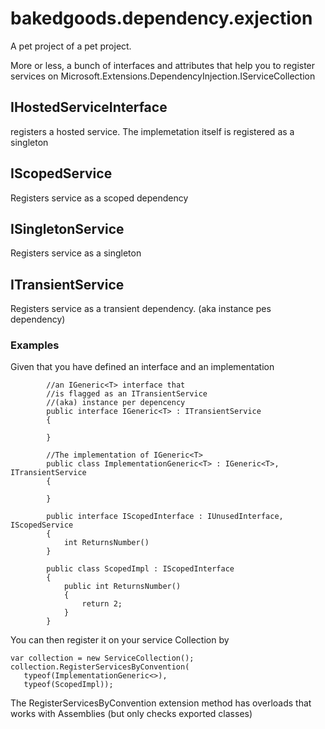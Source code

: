 
# bakedgoods.dependency.exjection
A pet project of a pet project.

More or less, a bunch of interfaces and attributes
that help you to register services on Microsoft.Extensions.DependencyInjection.IServiceCollection

## IHostedServiceInterface
registers a hosted service. The implemetation itself is registered as a singleton

## IScopedService
Registers service as a scoped dependency


## ISingletonService
Registers service as a singleton

## ITransientService
Registers service as a transient dependency. (aka instance pes dependency)



### Examples

Given that you have defined an interface and an implementation
```
        //an IGeneric<T> interface that
        //is flagged as an ITransientService
        //(aka) instance per depencency
        public interface IGeneric<T> : ITransientService
        {

        }

        //The implementation of IGeneric<T>
        public class ImplementationGeneric<T> : IGeneric<T>, ITransientService
        {

        }

        public interface IScopedInterface : IUnusedInterface, IScopedService
        {
            int ReturnsNumber()
        }

        public class ScopedImpl : IScopedInterface 
        {
            public int ReturnsNumber()
            {
                return 2;
            }
        }
```

You can then register it on your service Collection by
```
var collection = new ServiceCollection();
collection.RegisterServicesByConvention(
   typeof(ImplementationGeneric<>),
   typeof(ScopedImpl));
```

The RegisterServicesByConvention extension method has overloads that works with Assemblies (but only checks exported classes)
